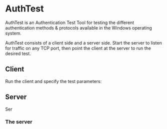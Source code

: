 # AuthTest

AuthTest is an Authentication Test Tool for testing the different authentication methods & protocols available in the Windows operating system.

AuthTest consists of a client side and a server side. Start the server to listen for traffic on any TCP port, then point the client at the server to run the desired test.

## Client

Run the client and specify the test parameters:





## Server

Ser


### The server 
